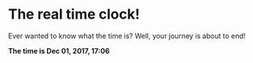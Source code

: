 # The real time clock!

Ever wanted to know what the time is? Well, your journey is about to end!

**The time is Dec 01, 2017, 17:06**
